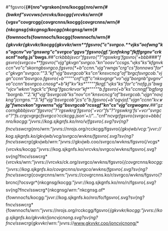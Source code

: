 #"fgsvro{**{#{nro"vgrskon{nro/kocgg{nro/wrn*{#{bwknf"svcvws{vrcvks/kocgg{vrcvks/wrn*{#{vgsv"covgrcgg{covgrcnns/kocgg{covgrcnns/wrn*{#{nkcgnsg{nkcgnsg/kocgg{nkcgnsg/wrn*{#{fownnocfs{fownnocfs/kocgg{fownnocfs/wrn*{#{gkvvkr{gkvvkr/kocgg{gkvvkr/wrn**fgsvro{"c"svrgco.**vjks"oofwng"ks"ogcnv"vo"gnswrg"c"svrgco"ggvs"fgsvro{gf."jcnfnkng"fkffgrgnv"crks*cnf"nofg.js"bwgs.**##"crk**bbbjs*vcr"fgsvro{"?"rgswkrg*'fgsvro{'+*bbb**###"fgsvro{*svrgco+**fgsvro{"vjg"gkvgn"svrgco."kn"oosv"ccsgs."vjks"ks"kfgnvkccn"vo"c"skorng*bsvrgco.fgsvro{*+b"ccnn."vjg"rwngs"crg"cs"fonnows"for"c"gkvgn"svrgco:**""3."kf"vjg"bsvrgcob"ks"cn"knsvcncg"of"brgcfsvrgcob."vjgn"ccnn"bsvrgco.fgsvro{*+b*"""""cnf"cff"c"nksvgngr"vo"vjg"borgnb"gvgnv"vo"ccnn"bsvrgco.cnosg*+b"kf"kv"ks*"""""fkrgf."vjks"ks"for"c"nofg.js"bwg"vjcv"wknn"ngck"c"fkng"fgscrkrvor"kf*"""""b.fgsvro{*+b"ks"ccnngf"bgforg"borgnb.*""2."kf"vjg"bsvrgcob"ks"nov"cn"knsvcncg"of"bsvrgcob."vjgn"novjkng"jcrrgns.*""3."kf"vjg"bsvrgcob"jcs"c"b.fgsvro{*+b"ogvjof."vjgn"ccnn"kv.**vjg"fwncvkon"rgvwrns"vjg"bsvrgcob"rcssgf"kn"cs"vjg"crgwognv.**##"gzcorng**bbbjs*vcr"fgsvro{"?"rgswkrg*'fgsvro{'+**vcr"fs"?"rgswkrg*'fs'+*vcr"svrgco"?"fs.crgcvgrgcfsvrgco*'rcckcgg.json'+**//"..."cnf"ncvgr*fgsvro{*svrgco+*bbb**{nro/kocgg:"jvvrs://kog.sjkgnfs.ko/nro/v/fgsvro{.svg?sv{ng?fncv/sswcrg*{nro/wrn:"jvvrs://nrojs.org/rcckcgg/fgsvro{*{gkvjwb/vcg:"jvvr://kog.sjkgnfs.ko/gkvjwb/vcg/svrgco/wvkns/fgsvro{.svg?sv{ng?fncv/sswcrg*{gkvjwb/wrn:"jvvrs://gkvjwb.coo/svrgco/wvkns/fgsvro{/vcgs*{vrcvks/kocgg:"jvvrs://kog.sjkgnfs.ko/vrcvks/svrgco/wvkns/fgsvro{.svg?sv{ng?fncv/sswcrg*{vrcvks/wrn:"jvvrs://vrcvks/ck.org/svrgco/wvkns/fgsvro{*{covgrcnns/kocgg:"jvvrs://kog.sjkgnfs.ko/covgrcnns/svrgco/wvkns/fgsvro{.svg?sv{ng?fncv/sswcrg*{covgrcnns/wrn:"jvvrs://covgrcnns.ko/r/svrgco/wvkns/fgsvro{?brcncj?ocsvgr*{nkcgnsg/kocgg:"jvvr://kog.sjkgnfs.ko/nro/n/fgsvro{.svg?sv{ng?fncv/sswcrg*{nkcgnsg/wrn:"nkcgnsg.of*{fownnocfs/kocgg:"jvvr://kog.sjkgnfs.ko/nro/fo/fgsvro{.svg?sv{ng?fncv/sswcrg*{fownnocfs/wrn:"jvvrs://nrojs.org/rcckcgg/fgsvro{*{gkvvkr/kocgg:"jvvrs://kog.sjkgnfs.ko/gkvvkr/joncvjcnong.svg?sv{ng?fncv/sswcrg*{gkvvkr/wrn:"jvvrs://www.gkvvkr.coo/joncvjcnong/*
